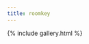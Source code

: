 ```yaml
---
title: roomkey
---
```

{% include gallery.html %}
<a-entity environment="preset: contact"></a-entity>
